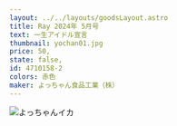 ```yaml
---
layout: ../../layouts/goodsLayout.astro
title: Ray 2024年 5月号
text: 一生アイドル宣言
thumbnail: yochan01.jpg
price: 50,
state: false,
id: 4710158-2
colors: 赤色
maker: よっちゃん食品工業（株）
---
```


![よっちゃんイカ](/images/yochan01.jpg)
